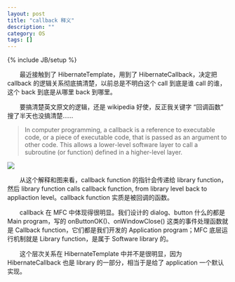 ```yaml
---
layout: post
title: "callback 释义"
description: ""
category: OS
tags: []
---
```

{% include JB/setup %}

　　最近接触到了 HibernateTemplate，用到了 HibernateCallback，决定把 callback 的逻辑关系彻底搞清楚，以前总是不明白这个 call 到底是谁 call 的谁，这个 back 到底是从哪里 back 到哪里。

　　要搞清楚英文原文的逻辑，还是 wikipedia 好使，反正我关键字 “回调函数” 搜了半天也没搞清楚……

> In computer programming, a callback is a reference to executable code, or a piece of executable code, that is passed as an argument to other code. This allows a lower-level software layer to call a subroutine (or function) defined in a higher-level layer.

![](https://farm2.staticflickr.com/1519/23292345054_82f6514921_o_d.png)

　　从这个解释和图来看，callback function 的指针会传递给 library function，然后 library function calls callback function, from library level back to appliaction level。callback function 实质是被回调的函数。

　　callback 在 MFC 中体现得很明显。我们设计的 dialog、button 什么的都是 Main program，写的 onButtonOK()、onWindowClose() 这类的事件处理函数就是 Callback function，它们都是我们开发的 Application program；MFC 底层运行机制就是 Library function，是属于 Software library 的。

　　这个层次关系在 HibernateTemplate 中并不是很明显，因为 HibernateCallback 也是 library 的一部分，相当于是给了 application 一个默认实现。